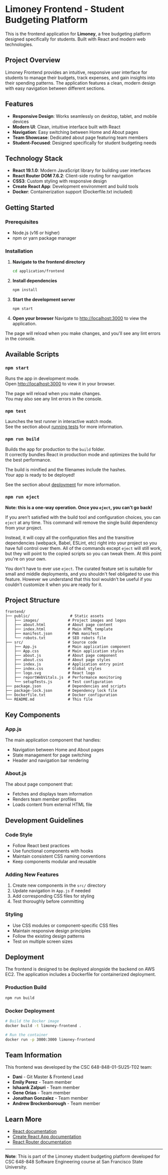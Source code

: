 # Limoney Frontend - Student Budgeting Platform

This is the frontend application for **Limoney**, a free budgeting platform designed specifically for students. Built with React and modern web technologies.

## Project Overview

Limoney Frontend provides an intuitive, responsive user interface for students to manage their budgets, track expenses, and gain insights into their spending patterns. The application features a clean, modern design with easy navigation between different sections.

## Features

- **Responsive Design**: Works seamlessly on desktop, tablet, and mobile devices
- **Modern UI**: Clean, intuitive interface built with React
- **Navigation**: Easy switching between Home and About pages
- **Team Showcase**: Dedicated about page featuring team members
- **Student-Focused**: Designed specifically for student budgeting needs

## Technology Stack

- **React 19.1.0**: Modern JavaScript library for building user interfaces
- **React Router DOM 7.6.2**: Client-side routing for navigation
- **CSS3**: Custom styling with responsive design
- **Create React App**: Development environment and build tools
- **Docker**: Containerization support (Dockerfile.txt included)

## Getting Started

### Prerequisites

- Node.js (v16 or higher)
- npm or yarn package manager

### Installation

1. **Navigate to the frontend directory**
   ```bash
   cd application/frontend
   ```

2. **Install dependencies**
   ```bash
   npm install
   ```

3. **Start the development server**
   ```bash
   npm start
   ```

4. **Open your browser**
   Navigate to [http://localhost:3000](http://localhost:3000) to view the application.

The page will reload when you make changes, and you'll see any lint errors in the console.

## Available Scripts

### `npm start`

Runs the app in development mode.\
Open [http://localhost:3000](http://localhost:3000) to view it in your browser.

The page will reload when you make changes.\
You may also see any lint errors in the console.

### `npm test`

Launches the test runner in interactive watch mode.\
See the section about [running tests](https://facebook.github.io/create-react-app/docs/running-tests) for more information.

### `npm run build`

Builds the app for production to the `build` folder.\
It correctly bundles React in production mode and optimizes the build for the best performance.

The build is minified and the filenames include the hashes.\
Your app is ready to be deployed!

See the section about [deployment](https://facebook.github.io/create-react-app/docs/deployment) for more information.

### `npm run eject`

**Note: this is a one-way operation. Once you `eject`, you can't go back!**

If you aren't satisfied with the build tool and configuration choices, you can `eject` at any time. This command will remove the single build dependency from your project.

Instead, it will copy all the configuration files and the transitive dependencies (webpack, Babel, ESLint, etc) right into your project so you have full control over them. All of the commands except `eject` will still work, but they will point to the copied scripts so you can tweak them. At this point you're on your own.

You don't have to ever use `eject`. The curated feature set is suitable for small and middle deployments, and you shouldn't feel obligated to use this feature. However we understand that this tool wouldn't be useful if you couldn't customize it when you are ready for it.

## Project Structure

```
frontend/
├── public/                  # Static assets
│   ├── images/             # Project images and logos
│   ├── about.html          # About page content
│   ├── index.html          # Main HTML template
│   ├── manifest.json       # PWA manifest
│   └── robots.txt          # SEO robots file
├── src/                    # Source code
│   ├── App.js              # Main application component
│   ├── App.css             # Main application styles
│   ├── about.js            # About page component
│   ├── about.css           # About page styles
│   ├── index.js            # Application entry point
│   ├── index.css           # Global styles
│   ├── logo.svg            # React logo
│   ├── reportWebVitals.js  # Performance monitoring
│   └── setupTests.js       # Test configuration
├── package.json            # Dependencies and scripts
├── package-lock.json       # Dependency lock file
├── Dockerfile.txt          # Docker configuration
└── README.md               # This file
```

## Key Components

### App.js
The main application component that handles:
- Navigation between Home and About pages
- State management for page switching
- Header and navigation bar rendering

### About.js
The about page component that:
- Fetches and displays team information
- Renders team member profiles
- Loads content from external HTML file

## Development Guidelines

### Code Style
- Follow React best practices
- Use functional components with hooks
- Maintain consistent CSS naming conventions
- Keep components modular and reusable

### Adding New Features
1. Create new components in the `src/` directory
2. Update navigation in `App.js` if needed
3. Add corresponding CSS files for styling
4. Test thoroughly before committing

### Styling
- Use CSS modules or component-specific CSS files
- Maintain responsive design principles
- Follow the existing design patterns
- Test on multiple screen sizes

## Deployment

The frontend is designed to be deployed alongside the backend on AWS EC2. The application includes a Dockerfile for containerized deployment.

### Production Build
```bash
npm run build
```

### Docker Deployment
```bash
# Build the Docker image
docker build -t limoney-frontend .

# Run the container
docker run -p 3000:3000 limoney-frontend
```

## Team Information

This frontend was developed by the CSC 648-848-01-SU25-T02 team:

- **Dani** - Git Master & Frontend Lead
- **Emily Perez** - Team member
- **Ishaank Zalpuri** - Team member  
- **Gene Orias** - Team member
- **Jonathan Gonzalez** - Team member
- **Andrew Brockenborough** - Team member

## Learn More

- [React documentation](https://reactjs.org/)
- [Create React App documentation](https://facebook.github.io/create-react-app/docs/getting-started)
- [React Router documentation](https://reactrouter.com/)

---

**Note**: This is part of the Limoney student budgeting platform developed for CSC 648-848 Software Engineering course at San Francisco State University.

